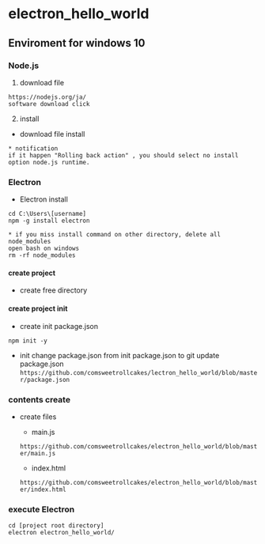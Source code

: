 # electron_hello_world

## Enviroment for windows 10

### Node.js

1. download file

``` download
https://nodejs.org/ja/
software download click
```

2. install  

* download file install

``` notification
* notification
if it happen "Rolling back action" , you should select no install option node.js runtime.
```

### Electron

* Electron install

``` install
cd C:\Users\[username]
npm -g install electron

* if you miss install command on other directory, delete all node_modules
open bash on windows
rm -rf node_modules
```

#### create project

* create free directory

#### create project init

* create init package.json

``` init
npm init -y
```

* init
 change package.json from init package.json to git update package.json  
`https://github.com/comsweetrollcakes/lectron_hello_world/blob/master/package.json`

### contents create

* create files

  * main.js  

  `https://github.com/comsweetrollcakes/electron_hello_world/blob/master/main.js`

  * index.html  

  `https://github.com/comsweetrollcakes/electron_hello_world/blob/master/index.html`

### execute Electron

``` execute
cd [project root directory]
electron electron_hello_world/
```
